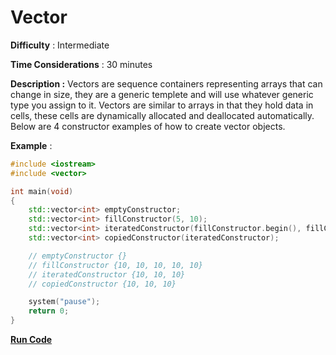 # Vector

**Difficulty** : Intermediate

**Time Considerations** : 30 minutes

**Description :** Vectors are sequence containers representing arrays that can change in size, they are a generic templete and will use whatever generic type you assign to it. Vectors are similar to arrays in that 
they hold data in cells, these cells are dynamically allocated and deallocated automatically. Below are 4 constructor examples of how to create vector objects.

**Example** :

```cpp
#include <iostream>
#include <vector>

int main(void)
{
	std::vector<int> emptyConstructor;														// Creates an empty vector
	std::vector<int> fillConstructor(5, 10);												// Fills the vector with 5 values of 10
	std::vector<int> iteratedConstructor(fillConstructor.begin(), fillConstructor.end()-2);   // Fills the vector with the iterated object values from beginning to end
	std::vector<int> copiedConstructor(iteratedConstructor);								// Creates a duplicate of the 

	// emptyConstructor {}
	// fillConstructor {10, 10, 10, 10, 10}
	// iteratedConstructor {10, 10, 10}
	// copiedConstructor {10, 10, 10}

	system("pause");
	return 0;
}
```
**[Run Code](https://rextester.com/ATPSZ75822)**
